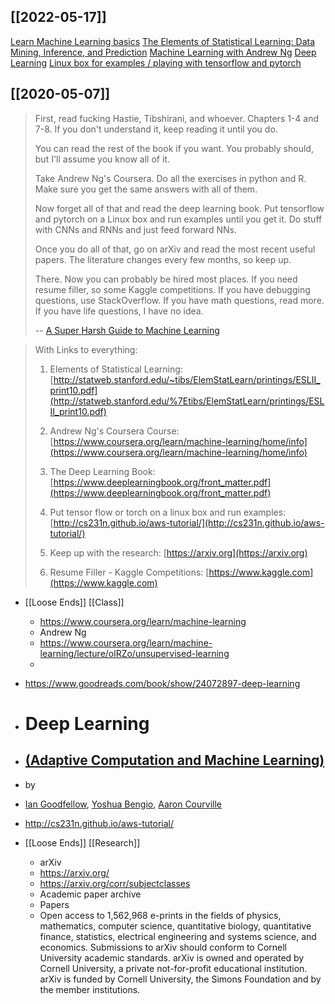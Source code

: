 [[2022-05-17]]
---
[Learn Machine Learning basics](https://www.reddit.com/r/MachineLearning/comments/5z8110/d_a_super_harsh_guide_to_machine_learning/)
[The Elements of Statistical Learning: Data Mining, Inference, and Prediction](https://www.goodreads.com/book/show/148009.The_Elements_of_Statistical_Learning?ac=1&amp;from_search=true)
[Machine Learning with Andrew Ng](https://www.coursera.org/learn/machine-learning?action=enroll&amp;authMode=signup)
[Deep Learning](https://www.goodreads.com/book/show/24072897-deep-learning?ac=1&amp;from_search=true)
[Linux box for examples / playing with tensorflow and pytorch](http://cs231n.github.io/aws-tutorial/)

[[2020-05-07]]
---
> First, read fucking Hastie, Tibshirani, and whoever. Chapters 1-4 and 7-8. If you don't understand it, keep reading it until you do.
>
> You can read the rest of the book if you want. You probably should, but I'll assume you know all of it.
> 
> Take Andrew Ng's Coursera. Do all the exercises in python and R. Make sure you get the same answers with all of them. 
> 
> Now forget all of that and read the deep learning book. Put tensorflow and pytorch on a Linux box and run examples until you get it. Do stuff with CNNs and RNNs and just feed forward NNs.
> 
> Once you do all of that, go on arXiv and read the most recent useful papers. The literature changes every few months, so keep up.
> 
> There. Now you can probably be hired most places. If you need resume filler, so some Kaggle competitions. If you have debugging questions, use StackOverflow. If you have math questions, read more. If you have life questions, I have no idea.
> 
> -- [A Super Harsh Guide to Machine Learning](https://www.reddit.com/r/MachineLearning/comments/5z8110/d_a_super_harsh_guide_to_machine_learning/)


> With Links to everything:
> 
> 1.  Elements of Statistical Learning: [http://statweb.stanford.edu/~tibs/ElemStatLearn/printings/ESLII_print10.pdf](http://statweb.stanford.edu/%7Etibs/ElemStatLearn/printings/ESLII_print10.pdf)
>  
> 2.  Andrew Ng's Coursera Course: [https://www.coursera.org/learn/machine-learning/home/info](https://www.coursera.org/learn/machine-learning/home/info)
>    
>3.  The Deep Learning Book: [https://www.deeplearningbook.org/front_matter.pdf](https://www.deeplearningbook.org/front_matter.pdf)
>    
>4.  Put tensor flow or torch on a linux box and run examples: [http://cs231n.github.io/aws-tutorial/](http://cs231n.github.io/aws-tutorial/)
 >   
>5.  Keep up with the research: [https://arxiv.org](https://arxiv.org)
 >   
>6.  Resume Filler - Kaggle Competitions: [https://www.kaggle.com](https://www.kaggle.com)

- [[Loose Ends]] [[Class]]
    - https://www.coursera.org/learn/machine-learning
    - Andrew Ng
    - https://www.coursera.org/learn/machine-learning/lecture/olRZo/unsupervised-learning
    - 


- https://www.goodreads.com/book/show/24072897-deep-learning
- # Deep Learning
- ## [(Adaptive Computation and Machine Learning)](https://www.goodreads.com/series/276932-adaptive-computation-and-machine-learning)
- by
- [Ian Goodfellow](https://www.goodreads.com/author/show/15182060.Ian_Goodfellow), [Yoshua Bengio](https://www.goodreads.com/author/show/4846306.Yoshua_Bengio), [Aaron Courville](https://www.goodreads.com/author/show/11248204.Aaron_Courville)


- http://cs231n.github.io/aws-tutorial/


- [[Loose Ends]] [[Research]]
    - arXiv
    - https://arxiv.org/
    - https://arxiv.org/corr/subjectclasses
    - Academic paper archive
    - Papers
    - Open access to 1,562,968 e-prints in the fields of physics, mathematics, computer science, quantitative biology, quantitative finance, statistics, electrical engineering and systems science, and economics. Submissions to arXiv should conform to Cornell University academic standards. arXiv is owned and operated by Cornell University, a private not-for-profit educational institution. arXiv is funded by Cornell University, the Simons Foundation and by the member institutions.
